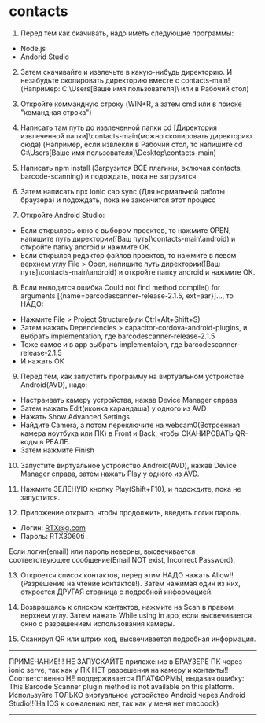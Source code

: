 # contacts
1) Перед тем как скачивать, надо иметь следующие программы:

- Node.js
- Andorid Studio

2) Затем скачивайте и извлечьте в какую-нибудь директорию. И незабудьте скопировать директорию вместе с contacts-main!
(Например: C:\Users\[Ваше имя пользователя]\ или в Рабочий стол)

3) Откройте коммандную строку (WIN+R, а затем cmd или в поиске "командная строка")

4) Написать там путь до извлеченной папки cd [Директория извлеченной папки]\contacts-main(можно скопировать директорию сюда)
(Например, если извлекли в Рабочий стол, то напишите cd C:\Users\[Ваше имя пользователя]\Desktop\contacts-main)

5) Написать npm install (Загрузится ВСЕ плагины, включая contacts, barcode-scanning) и подождать, пока не загрузится

6) Затем написать npx ionic cap sync (Для нормальной работы браузера) и подождать, пока не закончится этот процесс

7) Откройте Android Studio:

- Если открылось окно с выбором проектов, то нажмите OPEN, напишите путь директории([Ваш путь]\contacts-main\android) и откройте папку android и нажмите ОК.
- Если открылся редактор файлов проектов, то нажмите в левом верхнем углу File > Open, напишите путь директории([Ваш путь]\contacts-main\android) и откройте папку android и нажмите ОК.

8) Если выводится ошибка Could not find method compile() for arguments [{name=barcodescanner-release-2.1.5, ext=aar}]..., то НАДО:

- Нажмите File > Project Structure(или Ctrl+Alt+Shift+S)
- Затем нажать Dependencies > capacitor-cordova-android-plugins, и выбрать implementation, где barcodescanner-release-2.1.5
- Тоже самое и в app выбрать implementaion, где barcodescanner-release-2.1.5
- И нажать ОК

9) Перед тем, как запустить программу на виртуальном устройстве Android(AVD), надо:

- Настраивать камеру устройства, нажав Device Manager справа
- Затем нажать Edit(иконка карандаша) у одного из AVD
- Нажать Show Advanced Settings
- Найдите Camera, а потом переключите на webcam0(Встроенная камера ноутбука или ПК) в Front и Back, чтобы СКАНИРОВАТЬ QR-коды в РЕАЛЕ.
- Затем нажмите Finish
  
10) Запустите виртуальное устройство Android(AVD), нажав Device Manager справа, затем нажать Play у одного из AVD.
    
11) Нажмите ЗЕЛЕНУЮ кнопку Play(Shift+F10), и подождите, пока не запустится.

12) Приложение открыто, чтобы продолжить, введить логин пароль.
  
- Логин: RTX@g.com
- Пароль: RTX3060ti

Если логин(email) или пароль неверны, высвечивается соответствующее сообщение(Email NOT exist, Incorrect Password).

13) Откроется список контактов, перед этим НАДО нажать Allow!!(Разрешение на чтение контактов!). Затем нажимая один из них, откроется ДРУГАЯ страница с подробной информацией.

14) Возвращаясь к списком контактов, нажмите на Scan в правом верхнем углу. Затем нажать While using in app, если высвечивается окно с разрешением использования камеры.

15) Сканируя QR или штрих код, высвечивается подробная информация.

******
ПРИМЕЧАНИЕ!!! НЕ ЗАПУСКАЙТЕ приложение в БРАУЗЕРЕ ПК через ionic serve, так как у ПК НЕТ разрешения на камеру и контакты!!
Соответственно НЕ поддерживается ПЛАТФОРМЫ, выдавая ошибку: This Barcode Scanner plugin method is not available on this platform.
Используйте ТОЛЬКО виртуальное устройство Android через Android Studio!!(На IOS к сожалению нет, так как у меня нет macbook)
******

